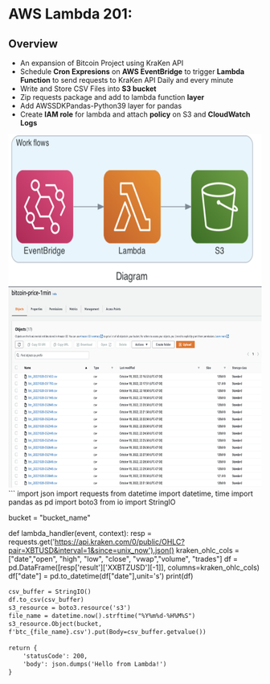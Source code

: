 # AWS Lambda 201: 
## Overview
* An expansion of Bitcoin Project using KraKen API
* Schedule **Cron Expresions** on **AWS EventBridge** to trigger **Lambda Function** to send requests to KraKen API Daily and every minute
* Write and Store CSV Files into **S3 bucket**
* Zip requests package and add to lambda function **layer**
* Add AWSSDKPandas-Python39 layer for pandas
* Create **IAM role** for lambda and attach **policy** on S3 and **CloudWatch Logs**

<img src="images/workflow.png" width="700" height="300" />
<img src="images/csv_btc_1min.png" width="900" height="400" />
```
import json
import requests
from datetime import datetime, time
import pandas as pd
import boto3
from io import StringIO

bucket = "bucket_name"

def lambda_handler(event, context):
    resp = requests.get('https://api.kraken.com/0/public/OHLC?pair=XBTUSD&interval=1&since=unix_now').json()
    kraken_ohlc_cols = ["date","open", "high", "low", "close", "vwap","volume", "trades"]
    df = pd.DataFrame([resp['result']['XXBTZUSD'][-1]], columns=kraken_ohlc_cols)
    df["date"] = pd.to_datetime(df["date"],unit='s') 
    print(df)
    
    csv_buffer = StringIO()
    df.to_csv(csv_buffer)
    s3_resource = boto3.resource('s3')
    file_name = datetime.now().strftime("%Y%m%d-%H%M%S")
    s3_resource.Object(bucket, f'btc_{file_name}.csv').put(Body=csv_buffer.getvalue())
    
    return {
        'statusCode': 200,
        'body': json.dumps('Hello from Lambda!')
    }

```



 
